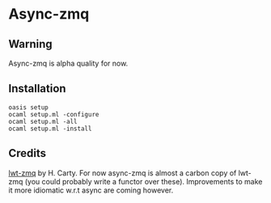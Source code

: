 Async-zmq
==========================

Warning
-------
Async-zmq is alpha quality for now.

Installation
-------
```
oasis setup
ocaml setup.ml -configure
ocaml setup.ml -all
ocaml setup.ml -install
```

Credits
-------
[lwt-zmq](https://github.com/hcarty/lwt-zmq.git ) by H. Carty. For now async-zmq is almost a carbon copy
of lwt-zmq (you could probably write a functor over these). Improvements
to make it more idiomatic w.r.t async are coming however.

